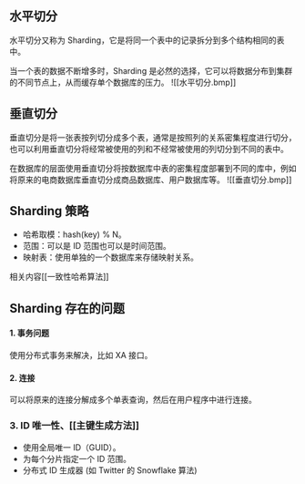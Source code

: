 ## 水平切分

水平切分又称为 Sharding，它是将同一个表中的记录拆分到多个结构相同的表中。

当一个表的数据不断增多时，Sharding 是必然的选择，它可以将数据分布到集群的不同节点上，从而缓存单个数据库的压力。
![[水平切分.bmp]]
## 垂直切分
垂直切分是将一张表按列切分成多个表，通常是按照列的关系密集程度进行切分，也可以利用垂直切分将经常被使用的列和不经常被使用的列切分到不同的表中。

在数据库的层面使用垂直切分将按数据库中表的密集程度部署到不同的库中，例如将原来的电商数据库垂直切分成商品数据库、用户数据库等。
![[垂直切分.bmp]]
## Sharding 策略
- 哈希取模：hash(key) % N。
- 范围：可以是 ID 范围也可以是时间范围。
- 映射表：使用单独的一个数据库来存储映射关系。

相关内容[[一致性哈希算法]]
## Sharding 存在的问题
 #### 1. 事务问题
使用分布式事务来解决，比如 XA 接口。

#### 2. 连接
可以将原来的连接分解成多个单表查询，然后在用户程序中进行连接。

### 3. ID 唯一性、[[主键生成方法]]
- 使用全局唯一 ID（GUID）。
- 为每个分片指定一个 ID 范围。
- 分布式 ID 生成器 (如 Twitter 的 Snowflake 算法)
